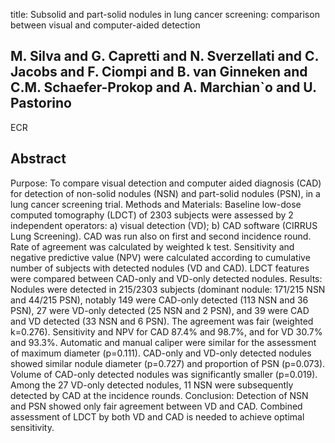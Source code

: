 title: Subsolid and part-solid nodules in lung cancer screening: comparison between visual and computer-aided detection

## M. Silva and G. Capretti and N. Sverzellati and C. Jacobs and F. Ciompi and B. van Ginneken and C.M. Schaefer-Prokop and A. Marchian`o and U. Pastorino
ECR


## Abstract
Purpose: To compare visual detection and computer aided diagnosis (CAD) for detection of non-solid nodules (NSN) and part-solid nodules (PSN), in a lung cancer screening trial. Methods and Materials: Baseline low-dose computed tomography (LDCT) of 2303 subjects were assessed by 2 independent operators: a) visual detection (VD); b) CAD software (CIRRUS Lung Screening). CAD was run also on first and second incidence round. Rate of agreement was calculated by weighted k test. Sensitivity and negative predictive value (NPV) were calculated according to cumulative number of subjects with detected nodules (VD and CAD). LDCT features were compared between CAD-only and VD-only detected nodules. Results: Nodules were detected in 215/2303 subjects (dominant nodule: 171/215 NSN and 44/215 PSN), notably 149 were CAD-only detected (113 NSN and 36 PSN), 27 were VD-only detected (25 NSN and 2 PSN), and 39 were CAD and VD detected (33 NSN and 6 PSN). The agreement was fair (weighted k=0.276). Sensitivity and NPV for CAD 87.4% and 98.7%, and for VD 30.7% and 93.3%. Automatic and manual caliper were similar for the assessment of maximum diameter (p=0.111). CAD-only and VD-only detected nodules showed similar nodule diameter (p=0.727) and proportion of PSN (p=0.073). Volume of CAD-only detected nodules was significantly smaller (p=0.019). Among the 27 VD-only detected nodules, 11 NSN were subsequently detected by CAD at the incidence rounds. Conclusion: Detection of NSN and PSN showed only fair agreement between VD and CAD. Combined assessment of LDCT by both VD and CAD is needed to achieve optimal sensitivity.

